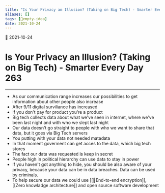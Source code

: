 ```yaml
---
title: "Is Your Privacy an Illusion? (Taking on Big Tech) - Smarter Every Day 263"
aliases: []
tags: [💭empty-idea]
date: 2021-10-24
---
```

🌱 2021-10-24
# Is Your Privacy an Illusion? (Taking on Big Tech) - Smarter Every Day 263
___
- As our communication range increases our possibilities to get information about other people also increase
- After 9/11 digital surviliance has increased
- If you don't pay for product you're a product
- Big tech collects data about what we've seen in internet, where we've been last night and with who we slept last night
- Our data doesn't go straight to people with who we want to share that data, but it goes via Big Tech servers
- You putting with your data not needed matadata
- In that moment goverment can get acces to the data, which big tech stores
- The fact our data was requested is keep in secret
- People high in political hierarchy can use data to stay in power
- If you haven't got anything to hide, you should be also aware of your privacy, because your data can be in data breaches. Data can be used by criminals.
- To help secure our data we could use [[🔑End-to-end encryption]], [[Zero knowladge architecture]] and open source software development
